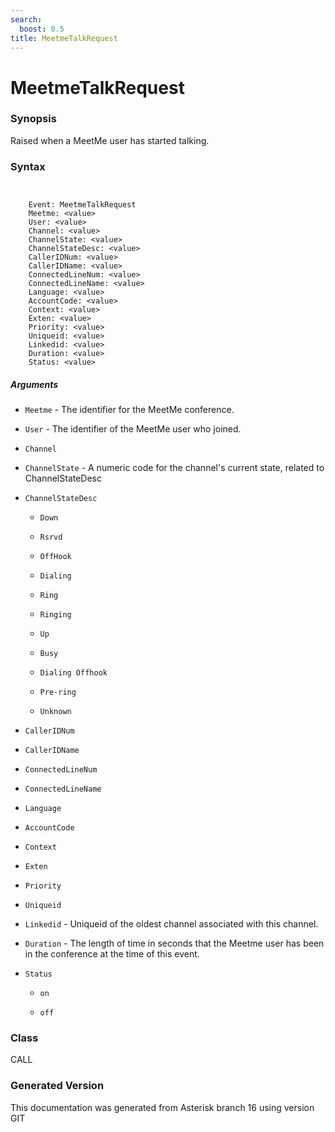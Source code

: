 ```yaml
---
search:
  boost: 0.5
title: MeetmeTalkRequest
---
```


# MeetmeTalkRequest

### Synopsis

Raised when a MeetMe user has started talking.

### Syntax


```


    Event: MeetmeTalkRequest
    Meetme: <value>
    User: <value>
    Channel: <value>
    ChannelState: <value>
    ChannelStateDesc: <value>
    CallerIDNum: <value>
    CallerIDName: <value>
    ConnectedLineNum: <value>
    ConnectedLineName: <value>
    Language: <value>
    AccountCode: <value>
    Context: <value>
    Exten: <value>
    Priority: <value>
    Uniqueid: <value>
    Linkedid: <value>
    Duration: <value>
    Status: <value>

```
##### Arguments


* `Meetme` - The identifier for the MeetMe conference.<br>

* `User` - The identifier of the MeetMe user who joined.<br>

* `Channel`

* `ChannelState` - A numeric code for the channel's current state, related to ChannelStateDesc<br>

* `ChannelStateDesc`

    * `Down`

    * `Rsrvd`

    * `OffHook`

    * `Dialing`

    * `Ring`

    * `Ringing`

    * `Up`

    * `Busy`

    * `Dialing Offhook`

    * `Pre-ring`

    * `Unknown`

* `CallerIDNum`

* `CallerIDName`

* `ConnectedLineNum`

* `ConnectedLineName`

* `Language`

* `AccountCode`

* `Context`

* `Exten`

* `Priority`

* `Uniqueid`

* `Linkedid` - Uniqueid of the oldest channel associated with this channel.<br>

* `Duration` - The length of time in seconds that the Meetme user has been in the conference at the time of this event.<br>

* `Status`

    * `on`

    * `off`

### Class

CALL

### Generated Version

This documentation was generated from Asterisk branch 16 using version GIT 
